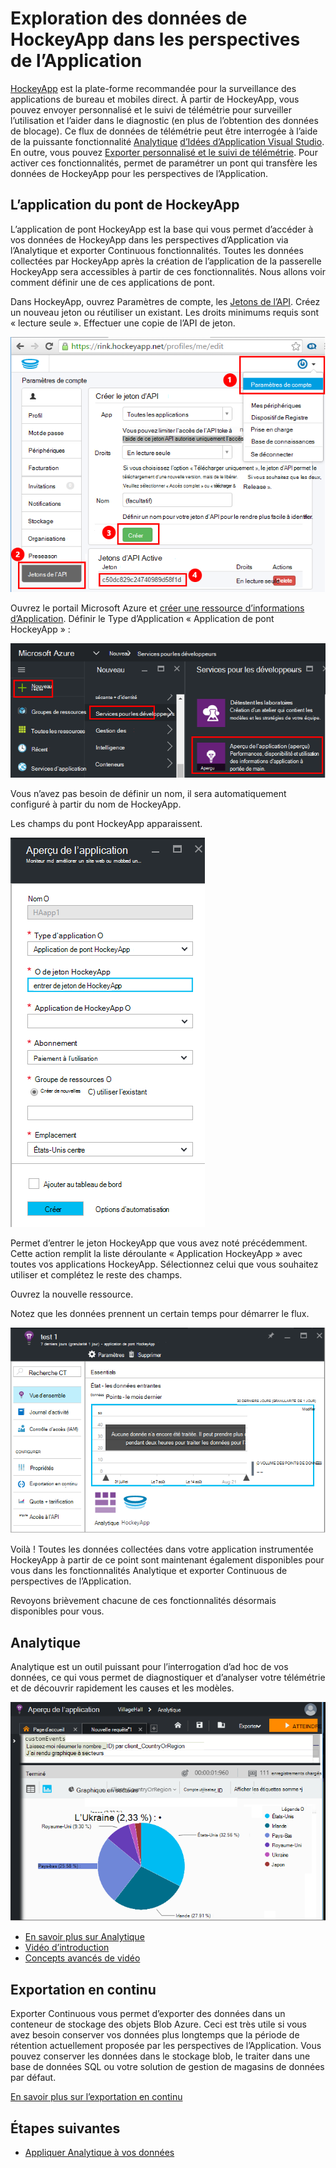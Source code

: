 <properties 
    pageTitle="Exploration des données de HockeyApp dans les perspectives d’Application | Microsoft Azure" 
    description="Analyser l’utilisation et les performances de votre application Azure avec aperçus de l’Application." 
    services="application-insights" 
    documentationCenter="windows"
    authors="alancameronwills" 
    manager="douge"/>

<tags 
    ms.service="application-insights" 
    ms.workload="tbd" 
    ms.tgt_pltfrm="ibiza" 
    ms.devlang="na" 
    ms.topic="article" 
    ms.date="08/25/2016" 
    ms.author="awills"/>

#  <a name="exploring-hockeyapp-data-in-application-insights"></a>Exploration des données de HockeyApp dans les perspectives de l’Application

[HockeyApp](https://azure.microsoft.com/services/hockeyapp/) est la plate-forme recommandée pour la surveillance des applications de bureau et mobiles direct. À partir de HockeyApp, vous pouvez envoyer personnalisé et le suivi de télémétrie pour surveiller l’utilisation et l’aider dans le diagnostic (en plus de l’obtention des données de blocage). Ce flux de données de télémétrie peut être interrogée à l’aide de la puissante fonctionnalité [Analytique](app-insights-analytics.md) [d’Idées d’Application Visual Studio](app-insights-overview.md). En outre, vous pouvez [Exporter personnalisé et le suivi de télémétrie](app-insights-export-telemetry.md). Pour activer ces fonctionnalités, permet de paramétrer un pont qui transfère les données de HockeyApp pour les perspectives de l’Application.


## <a name="the-hockeyapp-bridge-app"></a>L’application du pont de HockeyApp

L’application de pont HockeyApp est la base qui vous permet d’accéder à vos données de HockeyApp dans les perspectives d’Application via l’Analytique et exporter Continuous fonctionnalités. Toutes les données collectées par HockeyApp après la création de l’application de la passerelle HockeyApp sera accessibles à partir de ces fonctionnalités. Nous allons voir comment définir une de ces applications de pont.

Dans HockeyApp, ouvrez Paramètres de compte, les [Jetons de l’API](https://rink.hockeyapp.net/manage/auth_tokens). Créez un nouveau jeton ou réutiliser un existant. Les droits minimums requis sont « lecture seule ». Effectuer une copie de l’API de jeton.

![Obtenir une API HockeyApp jeton](./media/app-insights-hockeyapp-bridge-app/01.png)

Ouvrez le portail Microsoft Azure et [créer une ressource d’informations d’Application](app-insights-create-new-resource.md). Définir le Type d’Application « Application de pont HockeyApp » :

![Nouvelle ressource d’idées d’Application](./media/app-insights-hockeyapp-bridge-app/02.png)

Vous n’avez pas besoin de définir un nom, il sera automatiquement configuré à partir du nom de HockeyApp.

Les champs du pont HockeyApp apparaissent. 

![Renseignez les champs de pont](./media/app-insights-hockeyapp-bridge-app/03.png)

Permet d’entrer le jeton HockeyApp que vous avez noté précédemment. Cette action remplit la liste déroulante « Application HockeyApp » avec toutes vos applications HockeyApp. Sélectionnez celui que vous souhaitez utiliser et complétez le reste des champs. 

Ouvrez la nouvelle ressource. 

Notez que les données prennent un certain temps pour démarrer le flux.

![Ressource de perspectives d’application en attente de données](./media/app-insights-hockeyapp-bridge-app/04.png)

Voilà ! Toutes les données collectées dans votre application instrumentée HockeyApp à partir de ce point sont maintenant également disponibles pour vous dans les fonctionnalités Analytique et exporter Continuous de perspectives de l’Application.

Revoyons brièvement chacune de ces fonctionnalités désormais disponibles pour vous.

## <a name="analytics"></a>Analytique

Analytique est un outil puissant pour l’interrogation d’ad hoc de vos données, ce qui vous permet de diagnostiquer et d’analyser votre télémétrie et de découvrir rapidement les causes et les modèles.


![Analytique](./media/app-insights-hockeyapp-bridge-app/05.png)


* [En savoir plus sur Analytique](app-insights-analytics-tour.md)
* [Vidéo d’introduction](https://channel9.msdn.com/events/Build/2016/T666)
* [Concepts avancés de vidéo](https://channel9.msdn.com/Events/Build/2016/P591)


## <a name="continuous-export"></a>Exportation en continu

Exporter Continuous vous permet d’exporter des données dans un conteneur de stockage des objets Blob Azure. Ceci est très utile si vous avez besoin conserver vos données plus longtemps que la période de rétention actuellement proposée par les perspectives de l’Application. Vous pouvez conserver les données dans le stockage blob, le traiter dans une base de données SQL ou votre solution de gestion de magasins de données par défaut.

[En savoir plus sur l’exportation en continu](app-insights-export-telemetry.md)


## <a name="next-steps"></a>Étapes suivantes

* [Appliquer Analytique à vos données](app-insights-analytics-tour.md)


